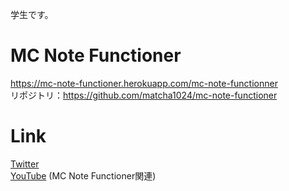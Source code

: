 学生です。
# MC Note Functioner
https://mc-note-functioner.herokuapp.com/mc-note-functionner  
リポジトリ：https://github.com/matcha1024/mc-note-functioner  
# Link
[Twitter](https://twitter.com/matcha_1024)  
[YouTube](https://www.youtube.com/channel/UCmLmFrifEDEr5ZFPJzENu2Q) (MC Note Functioner関連)
